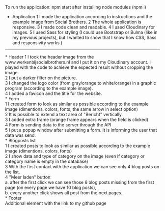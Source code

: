 To run the application: npm start after installing node modules (npm i)

* Application
    1 I made the application according to instructions and the example image from Social Brothers.
    2 The whole application is responsive.
    3 I made code clean and readable.
    4 I used Cloudinary for images.
    5 I used Sass for styling (I could use Bootstrap or Bulma (like in my previous projects), but I wanted to show that I know how CSS, Sass and responsivity works.)
<hr>
* Header
    1 I took the header image from the www.werkenbijsocialbrothers.nl and I put it on my Cloudinary account. I played with the code to achieve the expected result without cropping the image.<br>
    2 I put a darker filter on the picture.<br>
    3 I changed the logo color (from gray/orange to white/orange) in a graphic program (according to the example image).<br>
    4 I added a favicon and the title for the website.<br>
* Form<br>
    1 I created form to look as similar as possible according to the example image (dimentions, colors, fonts, the same arrow in select option)<br>
    2 It is possible to extend a text area of "Bericht" vertically.<br>
    3 I added extra frame (orange frame appears when the field is clicked)<br>
    4 Form is sending data to the server through the API<br>
    5 I put a popup window after submitting a form. It is informing the user that data was send.<br>
* Blogposts list<br>
    1 I created posts to look as similar as possible according to the example image (dimentions, colors, fonts)<br>
    2 I show data and type of category on the image (even if category or category name is empty in the database)<br>
    3 With the first contact with the application we can see only 4 blog posts on the list.<br>
    4 "Meer laden" button:<br>
        a. after the first click we can see those 6 blog posts missing from the first page (on every page we have 10 blog posts),<br>
        b. every another click shows all post from the next pages. <br>
* Footer<br>
    Additional element with the link to my github page<br>



